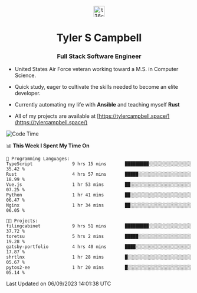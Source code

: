 <p align="center">
<a href="https://www.linkedin.com/in/t36campbell" target="blank"><img align="center" src="https://ik.imagekit.io/t36campbell/Portfolio/linkedin.png.original_m8bbGgPh6.png" alt="t36campbell" height="30" width="30" /></a>
</p>
<h1 align="center">Tyler S Campbell</h1>
<h3 align="center">Full Stack Software Engineer</h3>

* United States Air Force veteran working toward a M.S. in Computer Science.

* Quick study, eager to cultivate the skills needed to become an elite developer.

* Currently automating my life with **Ansible** and teaching myself **Rust**

* All of my projects are available at [https://tylercampbell.space/](https://tylercampbell.space/)

<!--START_SECTION:waka-->
![Code Time](http://img.shields.io/badge/Code%20Time-2%2C776%20hrs%2030%20mins-blue)

📊 **This Week I Spent My Time On** 

```text
💬 Programming Languages: 
TypeScript               9 hrs 15 mins       █████████░░░░░░░░░░░░░░░░   35.42 % 
Rust                     4 hrs 57 mins       █████░░░░░░░░░░░░░░░░░░░░   18.99 % 
Vue.js                   1 hr 53 mins        ██░░░░░░░░░░░░░░░░░░░░░░░   07.25 % 
Python                   1 hr 41 mins        ██░░░░░░░░░░░░░░░░░░░░░░░   06.47 % 
Nginx                    1 hr 34 mins        ██░░░░░░░░░░░░░░░░░░░░░░░   06.05 % 

🐱‍💻 Projects: 
filingcabinet            9 hrs 51 mins       █████████░░░░░░░░░░░░░░░░   37.72 % 
toretsu                  5 hrs 2 mins        █████░░░░░░░░░░░░░░░░░░░░   19.28 % 
gatsby-portfolio         4 hrs 40 mins       ████░░░░░░░░░░░░░░░░░░░░░   17.87 % 
shrtlnx                  1 hr 28 mins        █░░░░░░░░░░░░░░░░░░░░░░░░   05.67 % 
pytos2-ee                1 hr 20 mins        █░░░░░░░░░░░░░░░░░░░░░░░░   05.14 % 
```


 Last Updated on 06/09/2023 14:01:38 UTC
<!--END_SECTION:waka-->
